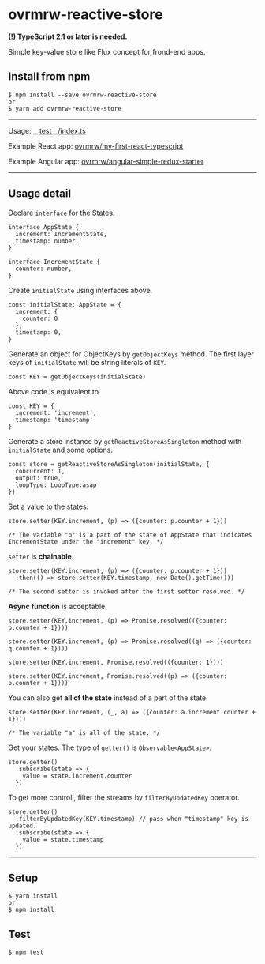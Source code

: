 # ovrmrw-reactive-store

**(!) TypeScript 2.1 or later is needed.**

Simple key-value store like Flux concept for frond-end apps.

## Install from npm
```
$ npm install --save ovrmrw-reactive-store
or
$ yarn add ovrmrw-reactive-store
```

---

Usage: [\_\_test\_\_/index.ts](https://github.com/ovrmrw/reactive-store/blob/master/__test__/index.ts)

Example React app: [ovrmrw/my-first-react-typescript](https://github.com/ovrmrw/my-first-react-typescript)

Example Angular app: [ovrmrw/angular-simple-redux-starter](https://github.com/ovrmrw/angular-simple-redux-starter)

---

## Usage detail

Declare `interface` for the States.

```
interface AppState {
  increment: IncrementState,
  timestamp: number,
}

interface IncrementState {
  counter: number,
}
```

Create `initialState` using interfaces above.

```
const initialState: AppState = {
  increment: {
    counter: 0
  },
  timestamp: 0,
}
```

Generate an object for ObjectKeys by `getObjectKeys` method. The first layer keys of `initialState` will be string literals of `KEY`.

```
const KEY = getObjectKeys(initialState)
```

Above code is equivalent to

```
const KEY = {
  increment: 'increment',
  timestamp: 'timestamp'
}
```

Generate a store instance by `getReactiveStoreAsSingleton` method with `initialState` and some options.

```
const store = getReactiveStoreAsSingleton(initialState, {
  concurrent: 1,
  output: true,
  loopType: LoopType.asap
})
```

Set a value to the states.

```
store.setter(KEY.increment, (p) => ({counter: p.counter + 1}))

/* The variable "p" is a part of the state of AppState that indicates IncrementState under the "increment" key. */
```

`setter` is **chainable**.

```
store.setter(KEY.increment, (p) => ({counter: p.counter + 1}))
  .then(() => store.setter(KEY.timestamp, new Date().getTime()))

/* The second setter is invoked after the first setter resolved. */
```

**Async function** is acceptable.

```
store.setter(KEY.increment, (p) => Promise.resolved(({counter: p.counter + 1})))

store.setter(KEY.increment, (p) => Promise.resolved((q) => ({counter: q.counter + 1})))

store.setter(KEY.increment, Promise.resolved(({counter: 1})))

store.setter(KEY.increment, Promise.resolved((p) => ({counter: p.counter + 1})))
```

You can also get **all of the state** instead of a part of the state.

```
store.setter(KEY.increment, (_, a) => ({counter: a.increment.counter + 1})))

/* The variable "a" is all of the state. */
```

Get your states. The type of `getter()` is `Observable<AppState>`.

```
store.getter()
  .subscribe(state => {
    value = state.increment.counter
  })
```

To get more controll, filter the streams by `filterByUpdatedKey` operator.

```
store.getter()
  .filterByUpdatedKey(KEY.timestamp) // pass when "timestamp" key is updated.
  .subscribe(state => {
    value = state.timestamp
  })
```

---

## Setup
```
$ yarn install
or
$ npm install
```

## Test
```
$ npm test
```

